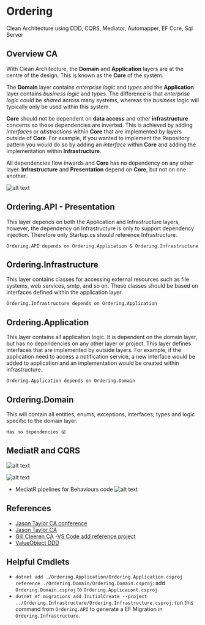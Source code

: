 # Ordering
Clean Architecture using DDD, CQRS, Mediator, Automapper, EF Core, Sql Server

## Overview CA
With Clean Architecture, the **Domain** and **Application** layers are at the centre of the design. This is known as the **Core** of the system.

The **Domain** layer contains *enterprise logic* and *types* and the **Application** layer contains *business logic* and *types*. The difference is that *enterprise logic* could be *shared* across many systems, whereas the *business* logic will typically only be used within this system.

**Core** should not be dependent on **data access** and other **infrastructure** concerns so those dependencies are inverted. This is achieved by adding *interfaces* or *abstractions* within **Core** that are implemented by layers outside of **Core**. For example, if you wanted to implement the Repository pattern you would do so by adding an *interface* within **Core** and adding the implementation within **Infrastructure**.

All dependencies flow inwards and **Core** has no dependency on any other layer. **Infrastructure** and **Presentation** depend on **Core**, but not on one another.

![alt text](https://i0.wp.com/jasontaylor.dev/wp-content/uploads/2020/01/Figure-01-2.png?w=531&ssl=1)

## Ordering.API - Presentation
This layer depends on both the Application and Infrastructure layers, however, the dependency on Infrastructure is only to support dependency injection. Therefore only Startup.cs should reference Infrastructure.

`Ordering.API depends on Ordering.Application & Ordering.Infrastructure`


## Ordering.Infrastructure
This layer contains classes for accessing external resources such as file systems, web services, smtp, and so on. These classes should be based on interfaces defined within the application layer.

`Ordering.Infrastructure depends on Ordering.Application`

## Ordering.Application
This layer contains all application logic. It is dependent on the domain layer, but has no dependencies on any other layer or project. This layer defines interfaces that are implemented by outside layers. For example, if the application need to access a notification service, a new interface would be added to application and an implementation would be created within infrastructure.

`Ordering.Application depends on Ordering.Domain`

## Ordering.Domain
This will contain all entities, enums, exceptions, interfaces, types and logic specific to the domain layer.

`Has no dependencies 😜`

## MediatR and CQRS
![alt text](https://user-images.githubusercontent.com/69347197/149569560-63b0670d-3659-4cc0-9ed5-e7f479bf1ad9.png)

![alt text](https://user-images.githubusercontent.com/69347197/149571430-52177ec4-a7aa-431b-9bb7-c6f408a5e5b1.png)

- MediatR pipelines for Behaviours code
![alt text](https://www.roundthecode.com/wp-content/uploads/2019/11/MediatR-Pipeline-Diagram.png)


## References
- [Jason Taylor CA conference](https://www.youtube.com/watch?app=desktop&v=5OtUm1BLmG0mG0)
- [Jason Taylor CA](https://jasontaylor.dev/clean-architecture-getting-started/)
- [Gill Cleeren CA](https://www.pluralsight.com/courses/architecting-asp-dot-net-core-applications-best-practices)
-[VS Code add reference project](https://docs.microsoft.com/en-us/dotnet/core/tools/dotnet-add-reference)
- [ValueObject DDD](https://docs.microsoft.com/en-us/dotnet/standard/microservices-architecture/microservice-ddd-cqrs-patterns/implement-value-objects)

## Helpful Cmdlets
- `dotnet add ./Ordering.Application/Ordering.Application.csproj reference ./Ordering.Domain/Ordering.Domain.csproj`: add `Ordering.Domain.csproj` to `Ordering.Applicaiont.csproj`
- `dotnet ef migrations add InitialCreate --project ../Ordering.Infrastructure/Ordering.Infrastructure.csproj`: run this command from `Ordering.API` to generate a EF Migration in `Ordering.Infrastructure`.